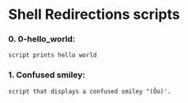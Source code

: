 # Shell Redirections scripts
### 0. 0-hello_world: 
`script prints hello world`
### 1. Confused smiley:
`script that displays a confused smiley "(Ôo)'.`
